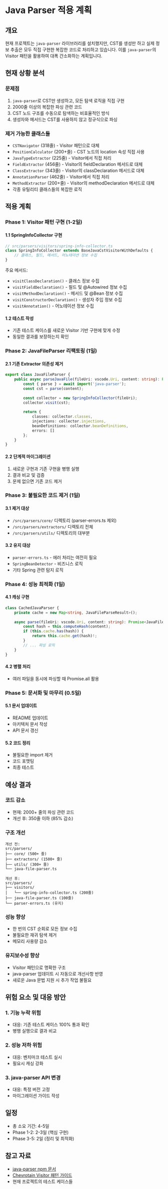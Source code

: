 # Java Parser 적용 계획

## 개요
현재 프로젝트는 `java-parser` 라이브러리를 설치했지만, CST를 생성만 하고 실제 정보 추출은 모두 직접 구현한 복잡한 코드로 처리하고 있습니다. 이를 `java-parser`의 Visitor 패턴을 활용하여 대폭 간소화하는 계획입니다.

## 현재 상황 분석

### 문제점
1. `java-parser`로 CST만 생성하고, 모든 탐색 로직을 직접 구현
2. 2000줄 이상의 복잡한 파싱 관련 코드
3. CST 노드 구조를 수동으로 탐색하는 비효율적인 방식
4. 생성자와 메서드는 CST를 사용하지 않고 정규식으로 파싱

### 제거 가능한 클래스들
- `CSTNavigator` (318줄) - Visitor 패턴으로 대체
- `PositionCalculator` (200+줄) - CST 노드의 location 속성 직접 사용
- `JavaTypeExtractor` (225줄) - Visitor에서 직접 처리
- `FieldExtractor` (456줄) - Visitor의 fieldDeclaration 메서드로 대체
- `ClassExtractor` (343줄) - Visitor의 classDeclaration 메서드로 대체
- `AnnotationParser` (462줄) - Visitor에서 직접 처리
- `MethodExtractor` (200+줄) - Visitor의 methodDeclaration 메서드로 대체
- 각종 유틸리티 클래스들의 복잡한 로직

## 적용 계획

### Phase 1: Visitor 패턴 구현 (1-2일)

#### 1.1 SpringInfoCollector 구현
```typescript
// src/parsers/visitors/spring-info-collector.ts
class SpringInfoCollector extends BaseJavaCstVisitorWithDefaults {
    // 클래스, 필드, 메서드, 어노테이션 정보 수집
}
```

주요 메서드:
- `visitClassDeclaration()` - 클래스 정보 수집
- `visitFieldDeclaration()` - 필드 및 @Autowired 정보 수집
- `visitMethodDeclaration()` - 메서드 및 @Bean 정보 수집
- `visitConstructorDeclaration()` - 생성자 주입 정보 수집
- `visitAnnotation()` - 어노테이션 정보 수집

#### 1.2 테스트 작성
- 기존 테스트 케이스를 새로운 Visitor 기반 구현에 맞게 수정
- 동일한 결과를 보장하는지 확인

### Phase 2: JavaFileParser 리팩토링 (1일)

#### 2.1 기존 Extractor 의존성 제거
```typescript
export class JavaFileParser {
    public async parseJavaFile(fileUri: vscode.Uri, content: string): Promise<JavaFileParseResult> {
        const { parse } = await import('java-parser');
        const cst = parse(content);
        
        const collector = new SpringInfoCollector(fileUri);
        collector.visit(cst);
        
        return {
            classes: collector.classes,
            injections: collector.injections,
            beanDefinitions: collector.beanDefinitions,
            errors: []
        };
    }
}
```

#### 2.2 단계적 마이그레이션
1. 새로운 구현과 기존 구현을 병행 실행
2. 결과 비교 및 검증
3. 문제 없으면 기존 코드 제거

### Phase 3: 불필요한 코드 제거 (1일)

#### 3.1 제거 대상
- `/src/parsers/core/` 디렉토리 (parser-errors.ts 제외)
- `/src/parsers/extractors/` 디렉토리 전체
- `/src/parsers/utils/` 디렉토리의 대부분

#### 3.2 유지 대상
- `parser-errors.ts` - 에러 처리는 여전히 필요
- `SpringBeanDetector` - 비즈니스 로직
- 기타 Spring 관련 탐지 로직

### Phase 4: 성능 최적화 (1일)

#### 4.1 캐싱 구현
```typescript
class CachedJavaParser {
    private cache = new Map<string, JavaFileParseResult>();
    
    async parse(fileUri: vscode.Uri, content: string): Promise<JavaFileParseResult> {
        const hash = this.computeHash(content);
        if (this.cache.has(hash)) {
            return this.cache.get(hash)!;
        }
        // ... 파싱 로직
    }
}
```

#### 4.2 병렬 처리
- 여러 파일을 동시에 파싱할 때 Promise.all 활용

### Phase 5: 문서화 및 마무리 (0.5일)

#### 5.1 문서 업데이트
- README 업데이트
- 아키텍처 문서 작성
- API 문서 갱신

#### 5.2 코드 정리
- 불필요한 import 제거
- 코드 포맷팅
- 최종 테스트

## 예상 결과

### 코드 감소
- 현재: 2000+ 줄의 파싱 관련 코드
- 개선 후: 350줄 이하 (85% 감소)

### 구조 개선
```
개선 전:
src/parsers/
├── core/ (500+ 줄)
├── extractors/ (1500+ 줄)
├── utils/ (300+ 줄)
└── java-file-parser.ts

개선 후:
src/parsers/
├── visitors/
│   └── spring-info-collector.ts (200줄)
├── java-file-parser.ts (100줄)
└── parser-errors.ts (유지)
```

### 성능 향상
- 한 번의 CST 순회로 모든 정보 수집
- 불필요한 재귀 탐색 제거
- 메모리 사용량 감소

### 유지보수성 향상
- Visitor 패턴으로 명확한 구조
- java-parser 업데이트 시 자동으로 개선사항 반영
- 새로운 Java 문법 지원 시 추가 작업 불필요

## 위험 요소 및 대응 방안

### 1. 기능 누락 위험
- 대응: 기존 테스트 케이스 100% 통과 확인
- 병행 실행으로 결과 비교

### 2. 성능 저하 위험
- 대응: 벤치마크 테스트 실시
- 필요시 캐싱 강화

### 3. java-parser API 변경
- 대응: 특정 버전 고정
- 마이그레이션 가이드 작성

## 일정
- 총 소요 기간: 4-5일
- Phase 1-2: 2-3일 (핵심 구현)
- Phase 3-5: 2일 (정리 및 최적화)

## 참고 자료
- [java-parser npm 문서](https://www.npmjs.com/package/java-parser)
- [Chevrotain Visitor 패턴 가이드](https://chevrotain.io/docs/guide/concrete_syntax_tree.html#cst-visitor)
- 현재 프로젝트의 테스트 케이스들 